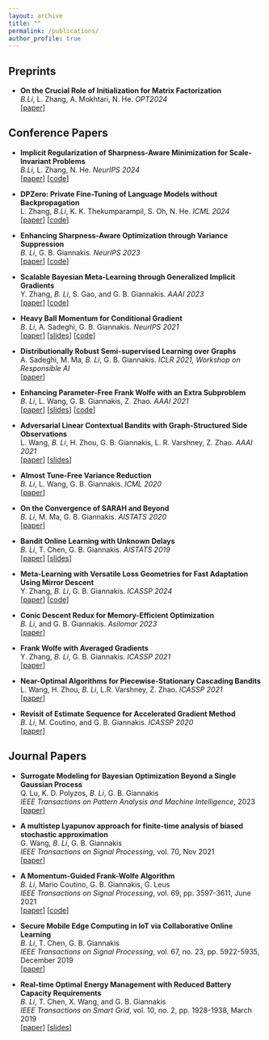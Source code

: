 ```yaml
---
layout: archive
title: ""
permalink: /publications/
author_profile: true
---
```


Preprints
------

- **On the Crucial Role of Initialization for Matrix Factorization** <br>
  *B.Li*, L. Zhang, A. Mokhtari, N. He.  *OPT2024*  <br>
  \[[paper](https://arxiv.org/abs/2410.18965)\] 



Conference Papers
------

- **Implicit Regularization of Sharpness-Aware Minimization for Scale-Invariant Problems** <br>
  *B.Li*, L. Zhang, N. He.  *NeurIPS 2024*  <br>
  \[[paper](https://arxiv.org/abs/2410.14802)\] \[[code](https://github.com/BingcongLi/BAR)\]

- **DPZero: Private Fine-Tuning of Language Models without Backpropagation** <br>
   L. Zhang, *B.Li*, K. K. Thekumparampil, S. Oh, N. He.  *ICML 2024*  <br>
  \[[paper](https://arxiv.org/abs/2310.09639)\] \[[code](https://github.com/Liang137/DPZero)\]
  
- **Enhancing Sharpness-Aware Optimization through Variance Suppression** <br>
	*B. Li*, G. B. Giannakis. *NeurIPS 2023*   <br>
	\[[paper](https://arxiv.org/abs/2309.15639)\] \[[code](https://github.com/BingcongLi/VaSSO)\]

- **Scalable Bayesian Meta-Learning through Generalized Implicit Gradients** <br>
  Y. Zhang, *B. Li*, S. Gao, and G. B. Giannakis. *AAAI 2023* <br>
  \[[paper](https://arxiv.org/abs/2303.17768)\] \[[code](https://github.com/zhangyilang/iBaML)\]

- **Heavy Ball Momentum for Conditional Gradient**  <br>
  *B. Li*, A. Sadeghi, G. B. Giannakis. *NeurIPS 2021* <br>
  \[[paper](https://proceedings.neurips.cc/paper/2021/file/b166b57d195370cd41f80dd29ed523d9-Paper.pdf)\]
  \[[slides](https://drive.google.com/file/d/1Vzkf2A6x_wpo7Qcx6CWmp-plczSKcLuE/view )\] \[[code](https://github.com/BingcongLi/HFW)\]
  
- **Distributionally Robust Semi-supervised Learning over Graphs** <br>
  A. Sadeghi, M. Ma, *B. Li*, G. B. Giannakis. *ICLR 2021, Workshop on Responsible AI* <br>
  \[[paper](https://arxiv.org/abs/2110.10582 )\]

- **Enhancing Parameter-Free Frank Wolfe with an Extra Subproblem** <br>
  *B. Li*, L. Wang, G. B. Giannakis, Z. Zhao. *AAAI 2021* <br>
   \[[paper](https://arxiv.org/abs/2012.05284)\] \[[slides](https://drive.google.com/file/d/1ewo61p-fKF2n9tvDeroMV22T5zMwBV3w/view?usp=sharing)\]  \[[code](https://github.com/BingcongLi/AFW-ExtraFW)\]
   
- **Adversarial Linear Contextual Bandits with Graph-Structured Side Observations** <br>
   L. Wang, *B. Li*, H. Zhou, G. B. Giannakis, L. R. Varshney, Z. Zhao. *AAAI 2021* <br>
   \[[paper](https://arxiv.org/abs/2012.05756)\]
   \[[slides](https://drive.google.com/file/d/1tMJRHkJAOWOUsbp2CFuiixWm16CIS_pK/view?usp=sharing)\]
   
-  **Almost Tune-Free Variance Reduction** <br>
   *B. Li*, L. Wang, G. B. Giannakis. *ICML 2020* <br>
   \[[paper](http://proceedings.mlr.press/v119/li20n )\]

-  **On the Convergence of SARAH and Beyond** <br>
   *B. Li*, M. Ma, G. B. Giannakis. *AISTATS 2020* <br>
   \[[paper](http://proceedings.mlr.press/v108/li20a)\]

- **Bandit Online Learning with Unknown Delays** <br>
   *B. Li*, T. Chen, G. B. Giannakis. *AISTATS 2019* <br>
   \[[paper]([https://proceedings.mlr.press/v89/li19d)\] \[[slides]([https://drive.google.com/file/d/1U5lqivuLFUjLD87pPNjK6ysTRAr518Yk/view?usp=sharing)\]
   
- **Meta-Learning with Versatile Loss Geometries for Fast Adaptation Using Mirror Descent** <br>
    Y. Zhang, *B. Li*, G. B. Giannakis. *ICASSP 2024* <br>
	\[[paper](https://arxiv.org/abs/2312.13486)\] \[[code](https://github.com/zhangyilang/MetaMirrorDescent)\]

- **Conic Descent Redux for Memory-Efficient Optimization** <br>
    *B. Li*, and G. B. Giannakis. *Asilomar 2023* <br>
	\[[paper](https://arxiv.org/abs/2308.07343)\]

- **Frank Wolfe with Averaged Gradients** <br>
	Y. Zhang, *B. Li*, G. B. Giannakis. *ICASSP 2021* <br>
	\[[paper](https://ieeexplore.ieee.org/abstract/document/9414485)\]

- **Near-Optimal Algorithms for Piecewise-Stationary Cascading Bandits** <br>
	L. Wang, H. Zhou, *B. Li*, L.R. Varshney, Z. Zhao. *ICASSP 2021* <br>
	\[[paper](https://ieeexplore.ieee.org/abstract/document/9414506)\]

- **Revisit of Estimate Sequence for Accelerated Gradient Method** <br>
    *B. Li*, M. Coutino, and G. B. Giannakis. *ICASSP 2020* <br>
	\[[paper](https://ieeexplore.ieee.org/abstract/document/9053189)\]


Journal Papers
------

- **Surrogate Modeling for Bayesian Optimization Beyond a Single Gaussian Process** <br>
    Q. Lu, K. D. Polyzos, *B. Li*, G. B. Giannakis <br>
	*IEEE Transactions on Pattern Analysis and Machine Intelligence*, 2023 <br>
	\[[paper](https://ieeexplore.ieee.org/abstract/document/10093035)\]

- **A multistep Lyapunov approach for finite-time analysis of biased stochastic approximation** <br>
    G. Wang, *B. Li*, G. B. Giannakis <br>
	*IEEE Transactions on Signal Processing*, vol. 70, Nov 2021 <br>
	\[[paper](https://arxiv.org/abs/1909.04299)\] 

- **A Momentum-Guided Frank-Wolfe Algorithm** <br>
    *B. Li*, Mario Coutino, G. B. Giannakis, G. Leus <br>
	*IEEE Transactions on Signal Processing*, vol. 69, pp. 3597-3611, June 2021 <br>
	\[[paper](https://ieeexplore.ieee.org/abstract/document/9457128)\] \[[code](https://github.com/BingcongLi/AFW-ExtraFW )\]

- **Secure Mobile Edge Computing in IoT via Collaborative Online Learning** <br>
   *B. Li*, T. Chen, G. B. Giannakis <br>
   *IEEE Transactions on Signal Processing*, vol. 67, no. 23, pp. 5922-5935, December 2019 <br>
   \[[paper]([https://ieeexplore.ieee.org/abstract/document/8882321)\]
   
- **Real-time Optimal Energy Management with Reduced Battery Capacity Requirements** <br>
   *B. Li*, T. Chen, X. Wang, and G. B. Giannakis <br>
   *IEEE Transactions on Smart Grid*, vol. 10, no. 2, pp. 1928-1938, March 2019 <br>
   \[[paper](https://ieeexplore.ieee.org/abstract/document/8214260)\] \[[slides](https://drive.google.com/file/d/1NOFIJ0lsluX39wdDRvWCkRM-CXjDlq9G/view?usp=sharing)\]
	

